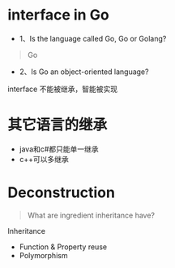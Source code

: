 # interface in Go

- 1、Is the language called Go, Go or Golang?
> Go
- 2、Is Go an object-oriented language?

interface 不能被继承，智能被实现

# 其它语言的继承
- java和c#都只能单一继承
- c++可以多继承

# Deconstruction
> What are ingredient inheritance have?

Inheritance

- Function & Property reuse
- Polymorphism

